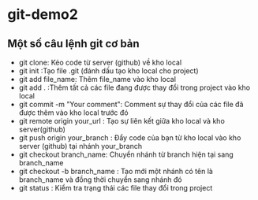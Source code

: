 # git-demo2
## Một số câu lệnh git cơ bản
- git clone: Kéo code từ server (github) về kho local
- git init :Tạo file .git (đánh dấu tạo kho local cho project)
- git add file_name: Thêm file_name vào kho local
- git add . :Thêm tất cả các file đang được thay đổi trong project vào kho local
- git commit -m "Your comment": Comment sự thay đổi của các file đã được thêm vào kho local trước đó
- git remote origin your_url : Tạo sự liên kết giữa kho local và kho server(github)
- git push origin your_branch : Đẩy code của bạn từ kho local vào kho server (github) tại nhánh your_branch
- git checkout branch_name: Chuyển nhánh từ branch hiện tại sang branch_name
- git checkout -b branch_name : Tạo mới một nhánh có tên là branch_name và đồng thời chuyển sang nhánh đó
- git status : Kiểm tra trạng thái các file thay đổi trong project